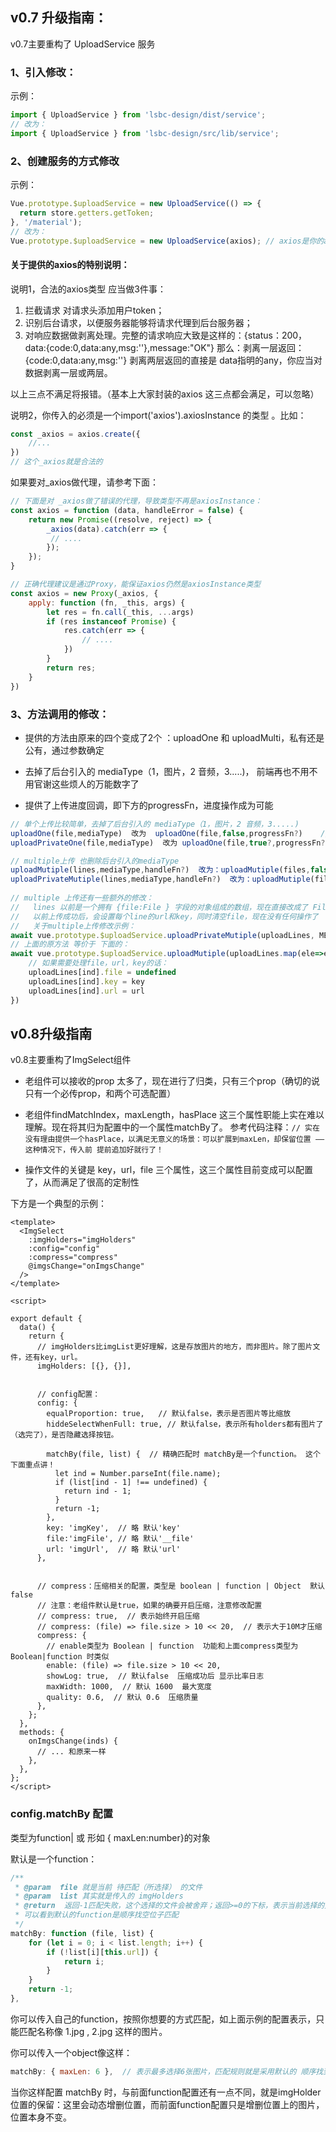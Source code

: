 ## v0.7 升级指南：

v0.7主要重构了 UploadService 服务

### 1、引入修改：

示例：

```js
import { UploadService } from 'lsbc-design/dist/service';
// 改为：
import { UploadService } from 'lsbc-design/src/lib/service';
```

### 2、创建服务的方式修改

示例：

```js
Vue.prototype.$uploadService = new UploadService(() => {
  return store.getters.getToken;
}, '/material');
// 改为：
Vue.prototype.$uploadService = new UploadService(axios); // axios是你的axios实例，如：import axios from './api/newAxiosProxy'
```



#### 关于提供的axios的特别说明：

说明1，合法的axios类型 应当做3件事：

1. 拦截请求 对请求头添加用户token；
2. 识别后台请求，以便服务器能够将请求代理到后台服务器；
3. 对响应数据做剥离处理。完整的请求响应大致是这样的：{status：200，data:{code:0,data:any,msg:''},message:"OK"} 那么：剥离一层返回：{code:0,data:any,msg:''} 剥离两层返回的直接是 data指明的any，你应当对数据剥离一层或两层。

以上三点不满足将报错。（基本上大家封装的axios 这三点都会满足，可以忽略）



说明2，你传入的必须是一个import('axios').axiosInstance 的类型 。比如：

```js
const _axios = axios.create({
    //...
})
// 这个_axios就是合法的
```

如果要对_axios做代理，请参考下面：

```js
// 下面是对 _axios做了错误的代理，导致类型不再是axiosInstance：                     
const axios = function (data, handleError = false) {
    return new Promise((resolve, reject) => {
        _axios(data).catch(err => {
         // ....
        });
    });
}

// 正确代理建议是通过Proxy，能保证axios仍然是axiosInstance类型
const axios = new Proxy(_axios, {
    apply: function (fn, _this, args) {
        let res = fn.call(_this, ...args)
        if (res instanceof Promise) {
            res.catch(err => {
                // ....
            })
        }
        return res;
    }
})
```

### 3、方法调用的修改：

* 提供的方法由原来的四个变成了2个 ：uploadOne 和 uploadMulti，私有还是公有，通过参数确定

* 去掉了后台引入的 mediaType（1，图片，2 音频，3.....)， 前端再也不用不用官谢这些烦人的万能数字了
* 提供了上传进度回调，即下方的progressFn，进度操作成为可能

```js
// 单个上传比较简单，去掉了后台引入的 mediaType（1，图片，2 音频，3.....)
uploadOne(file,mediaType)  改为  uploadOne(file,false,progressFn?)    // 第二个参数 false表示非私有，即公有
uploadPrivateOne(file,mediaType)  改为 uploadOne(file,true?,progressFn?)

// multiple上传 也删除后台引入的mediaType 
uploadMutiple(lines,mediaType,handleFn?)  改为：uploadMutiple(files,false,successFn?,progressFn?)
uploadPrivateMutiple(lines,mediaType,handleFn?)  改为：uploadMutiple(files,true?,successFn?,progressFn?)
                                                                  
// multiple 上传还有一些额外的修改：                                                               
//   lines 以前是一个拥有 {file:File } 字段的对象组成的数组，现在直接改成了 File[]
//   以前上传成功后，会设置每个line的url和key，同时清空file，现在没有任何操作了
//   关于multiple上传修改示例：
await vue.prototype.$uploadService.uploadPrivateMutiple(uploadLines, MEDIA_TYPE);
// 上面的原方法 等价于 下面的：
await vue.prototype.$uploadService.uploadMutiple(uploadLines.map(ele=>ele.file),false,({key,url},ind)=>{
    // 如果需要处理file，url，key的话：
    uploadLines[ind].file = undefined
    uploadLines[ind].key = key
    uploadLines[ind].url = url
})
```

## v0.8升级指南

v0.8主要重构了ImgSelect组件

* 老组件可以接收的prop 太多了，现在进行了归类，只有三个prop（确切的说只有一个必传prop，和两个可选配置）

* 老组件findMatchIndex，maxLength，hasPlace 这三个属性职能上实在难以理解。现在将其归为配置中的一个属性matchBy了。
  参考代码注释：`// 实在没有理由提供一个hasPlace，以满足无意义的场景：可以扩展到maxLen，却保留位置 —— 这种情况下，传入前 提前追加好就行了！`
* 操作文件的关键是 key，url，file 三个属性，这三个属性目前变成可以配置了，从而满足了很高的定制性

下方是一个典型的示例：

```vue
<template>
  <ImgSelect
    :imgHolders="imgHolders"
    :config="config"
    :compress="compress"
    @imgsChange="onImgsChange"
  />
</template>

<script>

export default {
  data() {
    return {
      // imgHolders比imgList更好理解，这是存放图片的地方，而非图片。除了图片文件，还有key，url。
      imgHolders: [{}, {}],  
        
        
      // config配置：
      config: {
        equalProportion: true,   // 默认false，表示是否图片等比缩放
        hiddeSelectWhenFull: true, // 默认false，表示所有holders都有图片了（选完了），是否隐藏选择按钮。
          
        matchBy(file, list) {  // 精确匹配时 matchBy是一个function。 这个下面重点讲！
          let ind = Number.parseInt(file.name);
          if (list[ind - 1] !== undefined) {
            return ind - 1;
          }
          return -1;
        },        
        key: 'imgKey',  // 略 默认'key'
        file:'imgFile', // 略 默认'__file'
        url: 'imgUrl',  // 略 默认'url'
      },
       
        
      // compress：压缩相关的配置，类型是 boolean | function | Object  默认false
      // 注意：老组件默认是true，如果的确要开启压缩，注意修改配置
      // compress: true,  // 表示始终开启压缩 
      // compress: (file) => file.size > 10 << 20,  // 表示大于10M才压缩
      compress: { 
        // enable类型为 Boolean | function  功能和上面compress类型为 Boolean|function 时类似
        enable: (file) => file.size > 10 << 20,  
        showLog: true,  // 默认false  压缩成功后 显示比率日志
        maxWidth: 1000,  // 默认 1600  最大宽度
        quality: 0.6,  // 默认 0.6  压缩质量
      },
    };
  },
  methods: {
    onImgsChange(inds) {
      // ... 和原来一样
    },
  },
};
</script>
```

### config.matchBy 配置

类型为function| 或 形如 { maxLen:number}的对象

默认是一个function：

```js
/**
 * @param  file 就是当前 待匹配（所选择） 的文件
 * @param  list 其实就是传入的 imgHolders
 * @return  返回-1匹配失败，这个选择的文件会被舍弃；返回>=0的下标，表示当前选择的文件，和imgHolders[i]匹配
 * 可以看到默认的function是顺序找空位子匹配
 */
matchBy: function (file, list) {
    for (let i = 0; i < list.length; i++) {
        if (!list[i][this.url]) {
            return i;
        }
    }
    return -1;
},
```

你可以传入自己的function，按照你想要的方式匹配，如上面示例的配置表示，只能匹配名称像 1.jpg , 2.jpg 这样的图片。



你可以传入一个object像这样：

```js
matchBy: { maxLen: 6 },  // 表示最多选择6张图片，匹配规则就是采用默认的 顺序找到空位子匹配。
```

当你这样配置 matchBy 时，与前面function配置还有一点不同，就是imgHolder位置的保留：这里会动态增删位置，而前面function配置只是增删位置上的图片，位置本身不变。



